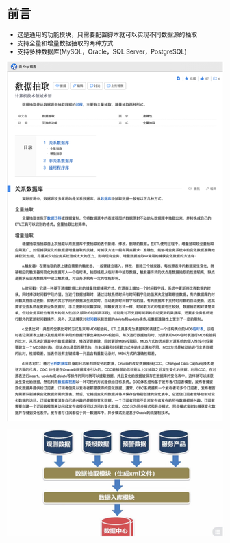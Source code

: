 前言
===

- 这是通用的功能模块，只需要配置脚本就可以实现不同数据源的抽取
- 支持全量和增量数据抽取的两种方式
- 支持多种数据库(MySQL，Oracle，SQL Server，PostgreSQL)

![image-20230420221859474](images/image-20230420221859474.png)

![qq_pic_merged_1682035298630](images/qq_pic_merged_1682035298630.jpg)

